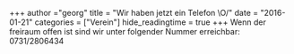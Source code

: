 +++
author ="georg"
title = "Wir haben jetzt ein Telefon \\O/"
date = "2016-01-21"
categories = ["Verein"]
hide_readingtime = true
+++
Wenn der freiraum offen ist sind wir unter folgender Nummer erreichbar: 0731/2806434
